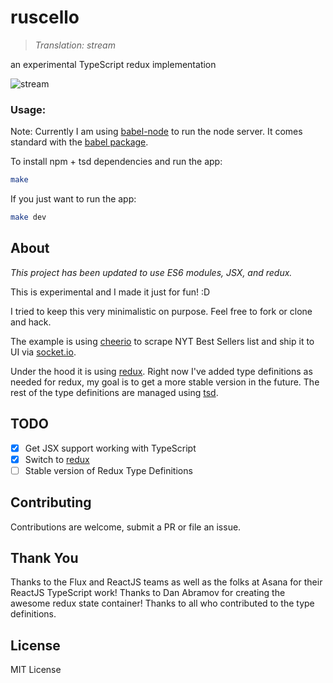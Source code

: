 ruscello
========

> _Translation: stream_

an experimental TypeScript redux implementation

![stream](/stream.jpeg)

### Usage:

Note: Currently I am using [babel-node](https://babeljs.io/docs/usage/cli/#babel-node) to run the node server. It comes standard with the [babel package](https://babeljs.io/docs/setup/#babel_cli).

To install npm + tsd dependencies and run the app:

```bash
make
```

If you just want to run the app:

```bash
make dev
```

## About

*This project has been updated to use ES6 modules, JSX, and redux.*

This is experimental and I made it just for fun! :D

I tried to keep this very minimalistic on purpose. Feel free to fork or clone and hack.

The example is using [cheerio](https://github.com/cheeriojs/cheerio) to scrape NYT Best Sellers list and ship it to UI via [socket.io](https://github.com/Automattic/socket.io).

Under the hood it is using [redux](https://github.com/gaearon/redux). Right now I've added type definitions as needed for redux, my goal is to get a more stable version in the future. The rest of the type definitions are managed using [tsd](https://github.com/DefinitelyTyped/tsd).

## TODO
- [X] Get JSX support working with TypeScript
- [X] Switch to [redux](https://github.com/gaearon/redux)
- [ ] Stable version of Redux Type Definitions

## Contributing
Contributions are welcome, submit a PR or file an issue.

## Thank You
Thanks to the Flux and ReactJS teams as well as the folks at Asana for their ReactJS TypeScript work! Thanks to Dan Abramov for creating the awesome redux state container! Thanks to all who contributed to the type definitions.

## License
MIT License
